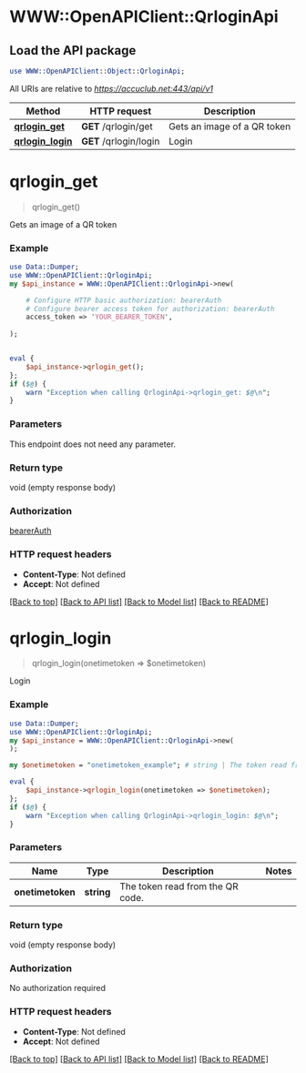 # WWW::OpenAPIClient::QrloginApi

## Load the API package
```perl
use WWW::OpenAPIClient::Object::QrloginApi;
```

All URIs are relative to *https://accuclub.net:443/api/v1*

Method | HTTP request | Description
------------- | ------------- | -------------
[**qrlogin_get**](QrloginApi.md#qrlogin_get) | **GET** /qrlogin/get | Gets an image of a QR token
[**qrlogin_login**](QrloginApi.md#qrlogin_login) | **GET** /qrlogin/login | Login


# **qrlogin_get**
> qrlogin_get()

Gets an image of a QR token

### Example 
```perl
use Data::Dumper;
use WWW::OpenAPIClient::QrloginApi;
my $api_instance = WWW::OpenAPIClient::QrloginApi->new(

    # Configure HTTP basic authorization: bearerAuth
    # Configure bearer access token for authorization: bearerAuth
    access_token => 'YOUR_BEARER_TOKEN',
    
);


eval { 
    $api_instance->qrlogin_get();
};
if ($@) {
    warn "Exception when calling QrloginApi->qrlogin_get: $@\n";
}
```

### Parameters
This endpoint does not need any parameter.

### Return type

void (empty response body)

### Authorization

[bearerAuth](../README.md#bearerAuth)

### HTTP request headers

 - **Content-Type**: Not defined
 - **Accept**: Not defined

[[Back to top]](#) [[Back to API list]](../README.md#documentation-for-api-endpoints) [[Back to Model list]](../README.md#documentation-for-models) [[Back to README]](../README.md)

# **qrlogin_login**
> qrlogin_login(onetimetoken => $onetimetoken)

Login

### Example 
```perl
use Data::Dumper;
use WWW::OpenAPIClient::QrloginApi;
my $api_instance = WWW::OpenAPIClient::QrloginApi->new(
);

my $onetimetoken = "onetimetoken_example"; # string | The token read from the QR code.

eval { 
    $api_instance->qrlogin_login(onetimetoken => $onetimetoken);
};
if ($@) {
    warn "Exception when calling QrloginApi->qrlogin_login: $@\n";
}
```

### Parameters

Name | Type | Description  | Notes
------------- | ------------- | ------------- | -------------
 **onetimetoken** | **string**| The token read from the QR code. | 

### Return type

void (empty response body)

### Authorization

No authorization required

### HTTP request headers

 - **Content-Type**: Not defined
 - **Accept**: Not defined

[[Back to top]](#) [[Back to API list]](../README.md#documentation-for-api-endpoints) [[Back to Model list]](../README.md#documentation-for-models) [[Back to README]](../README.md)

